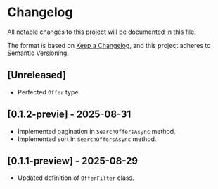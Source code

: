 # Changelog

All notable changes to this project will be documented in this file.

The format is based on [Keep a Changelog](https://keepachangelog.com/en/1.0.0/),
and this project adheres to [Semantic Versioning](https://semver.org/spec/v2.0.0.html).

## [Unreleased]

- Perfected `Offer` type.

## [0.1.2-previe] - 2025-08-31

- Implemented pagination in `SearchOffersAsync` method.
- Implemented sort in `SearchOffersAsync` method.

## [0.1.1-preview] - 2025-08-29

- Updated definition of `OfferFilter` class.
